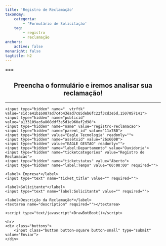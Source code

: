 ```yaml
---
title: 'Registro de Reclamação'
taxonomy:
    categoria:
        - 'Formulário de Solicitação'
    tag:
        - registro
        - reclamação
anchors:
    active: false
menuright: false
tagtitle: h2
---
```


===

## <center>Preencha o formulário e iremos analisar sua reclamação!<center>

<hr/>

<script type="text/javascript">
    var a = Math.ceil(Math.random() * 10);
    var b = Math.ceil(Math.random() * 10);       
    var c = a + b
    function DrawBotBoot()
    {
        document.write("Soma de "+ a + " + " + b +"? ");
        document.write("<input id='BotBootInput' type='text' maxlength='2' required='' size='2'/>");
	}    
    function ValidBotBoot(){
        var d = document.getElementById('BotBootInput').value;
        if (d == c) return true;    
        alert("Soma incorreta!!");
        return false;
        
	}
    
</script>

<form onsubmit="return ValidBotBoot();" name="registro-reclamacao" action="https://eagletecnologia.crm.netsac.com.br/vtigercrm/modules/Webforms/capture.php" method="post" accept-charset="utf-8" enctype="multipart/form-data">
	
	<input type="hidden" name="__vtrftk" value="sid:e41b16087ad7c4b43ead7c85deb6fc22f3cd3e5d,1507057141">
	<input type="hidden" name="publicid" value="a133109ac6a808ddf3e5d1e960af2d98">
	<input type="hidden" name="name" value="registro-reclamacao">
	<input type="hidden" name="parent_id" value="11x780">
	<input type="hidden" value="Eagle Tecnologia" readonly="">
	<input type="hidden" name="assetsid" value="26x6608">
	<input type="hidden" value="EAGLE GESTAO" readonly="">
	<input type="hidden" name="label:Departamento" value="Ouvidoria">			
	<input type="hidden" name="ticketcategories" value="Registro de Reclamacao">									
	<input type="hidden" name="ticketstatus" value="Aberto">	
	<input type="hidden" name="label:Tempo" value="00:00:00" required="">	  
	
	<label> Empresa*</label>
	<input type="text" name="ticket_title" value="" required=""> 
	
	<label>Solicitante*</label>
	<input type="text" name="label:Solicitante" value="" required="">  
	
	<label>Descrição da Reclamação*</label>
	<textarea name="description" required=""></textarea>

	<script type="text/javascript">DrawBotBoot()</script>
	
	<hr>    
	<div class="buttons">
		<input class="button button-square button-small" type="submit" value="Enviar">    
	</div>
</form>  
